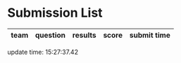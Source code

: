 # Submission List
team    | question  | results  | score | submit time
------|-----:|-----:| ----:|-----


update time: 15:27:37.42 
